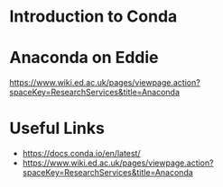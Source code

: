 # Introduction to Conda


# Anaconda on Eddie

https://www.wiki.ed.ac.uk/pages/viewpage.action?spaceKey=ResearchServices&title=Anaconda


# Useful Links

* https://docs.conda.io/en/latest/
* https://www.wiki.ed.ac.uk/pages/viewpage.action?spaceKey=ResearchServices&title=Anaconda
